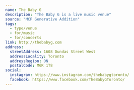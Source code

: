 ```yaml
---
name: The Baby G
description: "The Baby G is a live music venue"
source: "MCP Generative Addition"
tags:
  - type/venue
  - for/music
  - for/concerts
link: http://thebabyg.com
address:
  streetAddress: 1608 Dundas Street West
  addressLocality: Toronto
  addressRegion: ON
  postalCode: M6K 1T8
social:
  instagram: https://www.instagram.com/thebabygtoronto/
  facebook: https://www.facebook.com/TheBabyGToronto/
---
```

